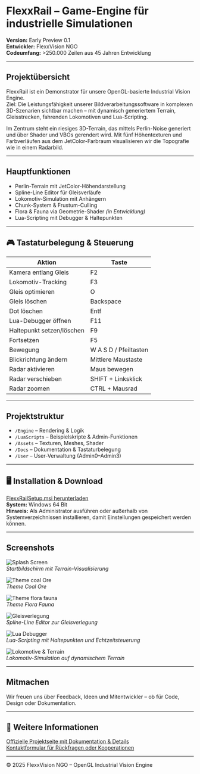 #  FlexxRail – Game-Engine für industrielle Simulationen

**Version:** Early Preview 0.1  
**Entwickler:** FlexxVision NGO  
**Codeumfang:** >250.000 Zeilen aus 45 Jahren Entwicklung

---

##  Projektübersicht

FlexxRail ist ein Demonstrator für unsere OpenGL-basierte Industrial Vision Engine.  
Ziel: Die Leistungsfähigkeit unserer Bildverarbeitungssoftware in komplexen 3D-Szenarien sichtbar machen – mit dynamisch generiertem Terrain, Gleisstrecken, fahrenden Lokomotiven und Lua-Scripting.

Im Zentrum steht ein riesiges 3D-Terrain, das mittels Perlin-Noise generiert und über Shader und VBOs gerendert wird. Mit fünf Höhentexturen und Farbverläufen aus dem JetColor-Farbraum visualisieren wir die Topografie wie in einem Radarbild.

---

##  Hauptfunktionen

-  Perlin-Terrain mit JetColor-Höhendarstellung  
-  Spline-Line Editor für Gleisverläufe  
-  Lokomotiv-Simulation mit Anhängern  
-  Chunk-System & Frustum-Culling  
-  Flora & Fauna via Geometrie-Shader *(in Entwicklung)*  
-  Lua-Scripting mit Debugger & Haltepunkten  

---

## 🎮 Tastaturbelegung & Steuerung

| Aktion | Taste |
|--------|-------|
| Kamera entlang Gleis | F2 |
| Lokomotiv-Tracking | F3 |
| Gleis optimieren | O |
| Gleis löschen | Backspace |
| Dot löschen | Entf |
| Lua-Debugger öffnen | F11 |
| Haltepunkt setzen/löschen | F9 |
| Fortsetzen | F5 |
| Bewegung | W A S D / Pfeiltasten |
| Blickrichtung ändern | Mittlere Maustaste |
| Radar aktivieren | Maus bewegen |
| Radar verschieben | SHIFT + Linksklick |
| Radar zoomen | CTRL + Mausrad |

---

## Projektstruktur

- `/Engine` – Rendering & Logik  
- `/LuaScripts` – Beispielskripte & Admin-Funktionen  
- `/Assets` – Texturen, Meshes, Shader  
- `/Docs` – Dokumentation & Tastaturbelegung  
- `/User` – User-Verwaltung (Admin0–Admin3)

---

## 🖥️ Installation & Download

[FlexxRailSetup.msi herunterladen](https://www.flexxvision.de/flexxrail.html#download)  
**System:** Windows 64 Bit  
**Hinweis:** Als Administrator ausführen oder außerhalb von Systemverzeichnissen installieren, damit Einstellungen gespeichert werden können.

---

## Screenshots

![Splash Screen](https://www.flexxvision.de/media/images/splash-large.jpg)  
*Startbildschirm mit Terrain-Visualisierung*

![Theme coal Ore](https://www.flexxvision.de/media/images/theme-large.jpg)  
*Theme Coal Ore*

![Theme flora fauna](https://www.flexxvision.de/media/images/theme2-large.jpg)  
*Theme Flora Fauna*

![Gleisverlegung](https://www.flexxvision.de/media/images/terraintrackedit-01-large.jpg)  
*Spline-Line Editor zur Gleisverlegung*

![Lua Debugger](https://www.flexxvision.de/media/images/terrainlua-large.jpg)  
*Lua-Scripting mit Haltepunkten und Echtzeitsteuerung*

![Lokomotive & Terrain](https://www.flexxvision.de/media/images/lokfollow-large.jpg)  
*Lokomotiv-Simulation auf dynamischem Terrain*

---

## Mitmachen

Wir freuen uns über Feedback, Ideen und Mitentwickler – ob für Code, Design oder Dokumentation.

---

## 🔗 Weitere Informationen

 [Offizielle Projektseite mit Dokumentation & Details](https://www.flexxvision.de/flexxrail.html)  
 [Kontaktformular für Rückfragen oder Kooperationen](https://www.flexxvision.de/kontakt.html)

---

© 2025 FlexxVision NGO – OpenGL Industrial Vision Engine



